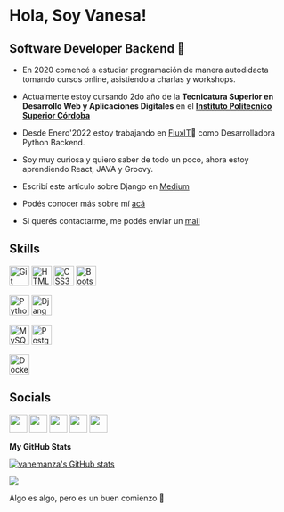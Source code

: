 # Hola, Soy Vanesa!

## Software Developer Backend 🐍
- En 2020 comencé a estudiar programación de manera autodidacta tomando cursos online, asistiendo a charlas y workshops.

- Actualmente estoy cursando 2do año de la **Tecnicatura Superior en Desarrollo Web y Aplicaciones Digitales** en el [**Instituto Politecnico Superior Córdoba**](https://www.ispc.edu.ar/)

- Desde Enero'2022 estoy trabajando en [FluxIT](https://www.fluxitsoft.com/)💜 como Desarrolladora Python Backend.

- Soy muy curiosa y quiero saber de todo un poco, ahora estoy aprendiendo React, JAVA y Groovy.

- Escribí este artículo sobre Django en [Medium](https://medium.com/@vanemanza1)


- Podés conocer más sobre mí [acá](https://vanemanza.github.io/)
- Si querés contactarme, me podés enviar un [mail](vanemanza1@gmail.com)


## Skills

<p align="left">
<a href="https://git-scm.com/" target="_blank" rel="noreferrer"><img src="https://raw.githubusercontent.com/danielcranney/readme-generator/main/public/icons/skills/git-colored.svg" width="36" height="36" alt="Git" /></a>
<a href="https://developer.mozilla.org/en-US/docs/Glossary/HTML5" target="_blank" rel="noreferrer"><img src="https://raw.githubusercontent.com/danielcranney/readme-generator/main/public/icons/skills/html5-colored.svg" width="36" height="36" alt="HTML5" /></a>
<a href="https://www.w3.org/TR/CSS/#css" target="_blank" rel="noreferrer"><img src="https://raw.githubusercontent.com/danielcranney/readme-generator/main/public/icons/skills/css3-colored.svg" width="36" height="36" alt="CSS3" /></a>
<a href="https://getbootstrap.com/" target="_blank" rel="noreferrer"><img src="https://raw.githubusercontent.com/danielcranney/readme-generator/main/public/icons/skills/bootstrap-colored.svg" width="36" height="36" alt="Bootstrap" /></a>


 <a href="https://www.python.org/" target="_blank" rel="noreferrer"><img src="https://raw.githubusercontent.com/danielcranney/readme-generator/main/public/icons/skills/python-colored.svg" width="36" height="36" alt="Python" /></a>
 <a href="https://www.djangoproject.com/" target="_blank" rel="noreferrer"><img src="https://raw.githubusercontent.com/danielcranney/readme-generator/main/public/icons/skills/django-colored-dark.svg" width="36" height="36" alt="Django" /></a>

<a href="https://www.mysql.com/" target="_blank" rel="noreferrer"><img src="https://raw.githubusercontent.com/danielcranney/readme-generator/main/public/icons/skills/mysql-colored.svg" width="36" height="36" alt="MySQL" /></a>
 <a href="https://www.postgresql.org/" target="_blank" rel="noreferrer"><img src="https://raw.githubusercontent.com/danielcranney/readme-generator/main/public/icons/skills/postgresql-colored.svg" width="36" height="36" alt="PostgreSQL" /></a>       
      
<a href="https://www.docker.com/" target="_blank" rel="noreferrer"><img src="https://cdn.svgporn.com/logos/docker-icon.svg" width="36" height="36" alt="Docker" /></a>  



## Socials
<p align="left">
<a href="https://discord.com/users/Vane#1587" target="_blank" rel="noreferrer"><img src="https://raw.githubusercontent.com/danielcranney/readme-generator/main/public/icons/socials/discord.svg" width="32" height="32" /></a> 
<a href="https://www.github.com/vanemanza" target="_blank" rel="noreferrer"><img src="https://raw.githubusercontent.com/danielcranney/readme-generator/main/public/icons/socials/github.svg" width="32" height="32" /></a>
<a href="http://www.instagram.com/vanemanzane" target="_blank" rel="noreferrer"><img src="https://raw.githubusercontent.com/danielcranney/readme-generator/main/public/icons/socials/instagram.svg" width="32" height="32" /></a> 
<a href="http://www.medium.com/@vanemanza1" target="_blank" rel="noreferrer"><img src="https://raw.githubusercontent.com/danielcranney/readme-generator/main/public/icons/socials/medium.svg" width="32" height="32" /></a> 
<a href="https://www.twitter.com/vane_101" target="_blank" rel="noreferrer"><img src="https://raw.githubusercontent.com/danielcranney/readme-generator/main/public/icons/socials/twitter.svg" width="32" height="32" /></a></p>


<b>My GitHub Stats</b>

<a href="http://www.github.com/vanemanza"><img src="https://github-readme-stats.vercel.app/api?username=vanemanza&show_icons=true&hide=&count_private=true&title_color=0891b2&text_color=ffffff&icon_color=0891b2&bg_color=1c1917&hide_border=true&show_icons=true" alt="vanemanza's GitHub stats" /></a>

<a href="https://www.github.com/vanemanza" target="_blank" rel="noreferrer"><img
src="https://img.shields.io/github/followers/vanemanza?logo=github&style=for-the-badge&color=0891b2&labelColor=1c1917" /></a>

Algo es algo, pero es un buen comienzo 💪 



